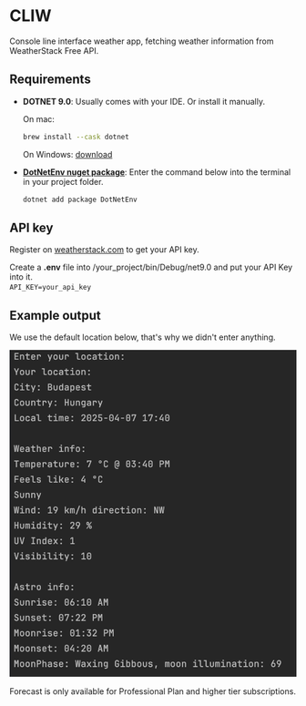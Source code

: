 # CLIW 
Console line interface weather app, fetching weather information from WeatherStack Free API.

## Requirements
- **DOTNET 9.0**: Usually comes with your IDE. Or install it manually.
   
  On mac:
  ``` zsh
  brew install --cask dotnet
  ```

  On Windows:
  [download](https://dotnet.microsoft.com/en-us/download/dotnet/9.0)
  
- [**DotNetEnv nuget package**](https://www.nuget.org/packages/DotNetEnv):
  Enter the command below into the terminal in your project folder.
  
  ``` zsh
  dotnet add package DotNetEnv
  ```

## API key

Register on [weatherstack.com](https://weatherstack.com/) to get your API key.

Create a **.env** file into /your_project/bin/Debug/net9.0 and put your API Key into it.  
`API_KEY=your_api_key`

## Example output
We use the default location below, that's why we didn't enter anything.

![example output](./doc_src/output.png)

Forecast is only available for Professional Plan and higher tier subscriptions.
